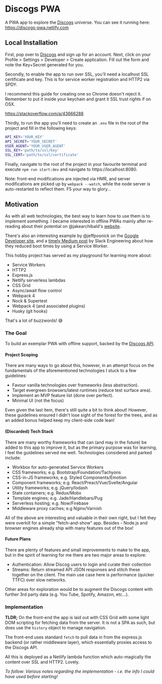 # Discogs PWA

A PWA app to explore the [Discogs](https://discogs.com) universe. You can see it
running here: https://discogs-pwa.netlify.com

## Local Installation

First, pop over to [Discogs](https://discogs.com) and sign up for an account. Next, click on your Profile > Settings > Developer > Create application. Fill out the form and note the Key+Secret generated for you.

Secondly, to enable the app to run over SSL, you'll need a localhost SSL certificate and key. This is for service worker registration and HTTP2 via SPDY.

I recommend this guide for creating one so Chrome doesn't reject it. Remember to put it inside your keychain and grant it SSL trust rights if on OSX.

https://stackoverflow.com/a/43666288

Thirdly, to run the app you'll need to create an `.env` file in the root of the project and fill in the following keys:

```bash
API_KEY='YOUR_KEY'
API_SECRET='YOUR_SECRET'
USER_AGENT='YOUR_USER_AGENT'
SSL_KEY='path/to/ssl/key'
SSL_CERT='path/to/ssl/certificate'
```

Finally, navigate to the root of the project in your favourite terminal and execute `npm run start:dev` and navigate to https://localhost:8080.

Note: front-end modifications are injected via HMR, and server modifications are picked up by `webpack --watch`, while the node server is auto-restarted to reflect them. F5 your way to glory...

## Motivation

As with all web technologies, the best way to learn how to use them is to implement something. I became interested in offline PWAs mainly after re-reading about their potential on @jakearchibald's [website](https://jakearchibald.com/2014/offline-cookbook/).

There's also an interesting example by @jeffposnick on the [Google Developer site](https://developers.google.com/web/updates/2018/05/beyond-spa), and a [timely Medium post](https://slack.engineering/service-workers-at-slack-our-quest-for-faster-boot-times-and-offline-support-3492cf79c88) by Slack Engineering about how they reduced boot times by using a Service Worker.

This hobby project has served as my playground for learning more about:

- Service Workers
- HTTP2
- Express.js
- Netlify serverless lambdas
- CSS Grid
- Async/await flow control
- Webpack 4
- Nock & Supertest
- Webpack 4 (and associated plugins)
- Husky (git hooks)

That's a lot of buzzwords! 😅

### The Goal

To build an exemplar PWA with offline support, backed by the [Discogs API](https://www.discogs.com/developers).

#### Project Scoping

There are many ways to go about this, however, in an attempt focus on the fundamentals of the aforementioned technologies I stuck to a few guidelines:

- Favour vanilla technologies over frameworks (less abstraction).
- Target evergreen browsers/latest runtimes (reduce test surface area).
- Implement an MVP feature list (done over perfect).
- Minimal UI (not the focus)

Even given the last item, there's still quite a bit to think about! However, these guidelines ensured I didn't lose sight of the forest for the trees, and as an added bonus helped keep my client-side code lean!

#### (Discarded) Tech Stack

There are many worthy frameworks that can (and may in the future) be added to this app to improve it, but as the primary purpose was for learning, I feel the guidelines served me well. Technologies considered and parked include:

- Workbox for auto-generated Service Workers
- CSS frameworks; e.g. Bootstrap/Foundation/Tachyons
- CSS-in-JS frameworks; e.g. Styled Components/Emotion
- Component frameworks; e.g. React/Preact/Vue/Svelte/Angular
- Utility frameworks; e.g. jQuery/lodash
- State containers; e.g. Redux/Mobx
- Template engines; e.g. Jade/Handlebars/Pug
- Serverless hosting; e.g. Now/Firebase
- Middleware proxy caches; e.g Nginx/Varnish

All of the above are interesting and valuable in their own right, but I felt they were overkill for a simple "fetch-and-show" app. Besides - Node.js and browser engines already ship with many features out of the box!

#### Future Plans

There are plenty of features and small improvements to make to the app, but in the spirit of learning for me there are two major areas to explore:

- Authentication: Allow Discog users to login and curate their collection
- Streams: Return streamed API JSON responses and stitch these together on the client. The main use case here is performance (quicker TTFC) over slow networks.

Other areas for exploration would be to augment the Discogs content with further 3rd party data (e.g. You Tube, Spotify, Amazon, etc...).

### Implementation

**TLDR;** On the front-end the app is laid out with CSS Grid with some light DOM scripting for fetching data from the server. It is not a SPA as such, but does use the `history` object to manage navigation.

The front-end uses standard `fetch` to pull data in from the express.js backend (or rather middleware layer), which essentially proxies access to the Discogs API.

All this is deployed as a Netlify lambda function which auto-magically the content over SSL and HTTP2. Lovely.

_To follow: Various notes regarding the implementation - i.e. the info I could have used *before* starting!_

